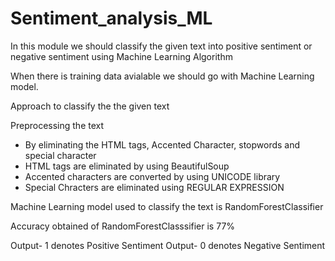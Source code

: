 # Sentiment_analysis_ML


In this module we should classify the given text into positive sentiment or negative sentiment using Machine Learning Algorithm 

When there is training data avialable we should go with Machine Learning model.

Approach to classify the the given text 

Preprocessing the text 
* By eliminating the HTML tags, Accented Character, stopwords and special character
* HTML tags are eliminated by using BeautifulSoup 
* Accented characters are converted by using UNICODE library
* Special Chracters are eliminated using REGULAR EXPRESSION

Machine Learning model used to classify the text is RandomForestClassifier

Accuracy obtained of RandomForestClasssifier is 77%

Output- 1 denotes Positive Sentiment
Output- 0 denotes Negative Sentiment 
